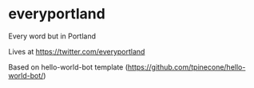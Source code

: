 # everyportland
Every word but in Portland

Lives at https://twitter.com/everyportland

Based on hello-world-bot template (https://github.com/tpinecone/hello-world-bot/)
